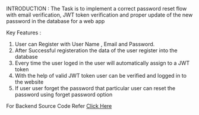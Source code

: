 INTRODUCTION :
The Task is to implement a correct password reset flow with email verification, JWT token verification and proper update of the new password in the database for a web app

Key Features :

1. User can Register with User Name , Email and Password.
2. After Successful registeration the data of the user register into the database
3. Every time the user loged in the user will automatically assign to a JWT token
4. With the help of valid JWT token user can be verified and logged in to the website
5. If user user forget the password that particular user can reset the password using forget password option

For Backend Source Code Refer [Click Here](https://github.com/MohamedUmar083/JWT-Auth-Backend)
